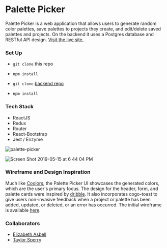 # Palette Picker

Palette Picker is a web application that allows users to generate random color palettes, save palettes to projects they create, and edit/delete saved palettes and projects. On the backend it uses a Postgres database and RESTful API design. [Visit the live site.](https://palette-picker-ui.herokuapp.com/)

### Set Up
- `git clone` this repo
- `npm install`

- `git clone` [backend repo](https://github.com/taylorsperry/palette-picker)
- `npm install`

### Tech Stack
- ReactJS
- Redux
- Router
- React-Bootstrap
- Jest / Enzyme

![palette-picker](https://user-images.githubusercontent.com/34728115/57818430-15924d80-7741-11e9-8317-dbae81505dff.gif)

![Screen Shot 2019-05-15 at 6 44 04 PM](https://user-images.githubusercontent.com/34728115/57818519-715cd680-7741-11e9-8478-772ded151c56.png)

### Wireframe and Design Inspiration
Much like [Coolors](https://coolors.co/app), the Palette Picker UI showcases the generated colors, which are the user's primary focus. The design for the header, form, and palette cards were inspired by [dribble](https://dribbble.com/). It also incorporates cogo-toast to give users non-invasive feedback when a project or palette has been added, updated, or deleted, or an error has occurred. The initial wireframe is available [here](https://drive.google.com/file/d/1ecKBLZVuBvOuUcnTTGrUKUeRo8TP6dAG/view?usp=sharing). 

### Collaborators
- [Elizabeth Asbell](https://github.com/easbell)
- [Taylor Sperry](https://github.com/taylorsperry)
